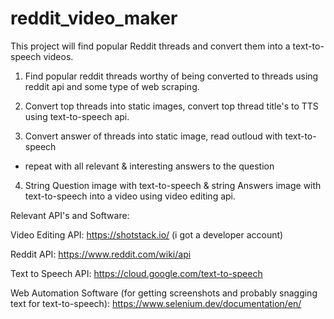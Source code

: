 # reddit_video_maker
This project will find popular Reddit threads and convert them into a text-to-speech videos. 

1. Find popular reddit threads worthy of being converted to threads using reddit api and some type of web scraping.

2. Convert top threads into static images, convert top thread title's to TTS using text-to-speech api. 

3. Convert answer of threads into static image, read outloud with text-to-speech
  - repeat with all relevant & interesting answers to the question 

4. String Question image with text-to-speech & string Answers image with text-to-speech into a video using video editing api. 



Relevant API's and Software:

Video Editing API:
https://shotstack.io/ (i got a developer account)

Reddit API: 
https://www.reddit.com/wiki/api

Text to Speech API:
https://cloud.google.com/text-to-speech

Web Automation Software (for getting screenshots and probably snagging text for text-to-speech):
https://www.selenium.dev/documentation/en/
